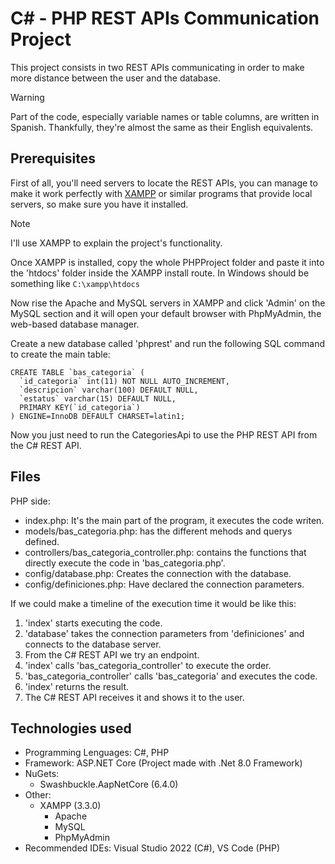 # C# - PHP REST APIs Communication Project
This project consists in two REST APIs communicating in order to make more distance between the user and the database.
> [!WARNING]
> Part of the code, especially variable names or table columns, are written in Spanish. Thankfully, they're almost the same as their English equivalents.

## Prerequisites
First of all, you'll need servers to locate the REST APIs, you can manage to make it work perfectly with [XAMPP](https://www.apachefriends.org/es/index.html) or similar programs that provide local servers, so make sure you have it installed.
> [!NOTE]
> I'll use XAMPP to explain the project's functionality.

Once XAMPP is installed, copy the whole PHPProject folder and paste it into the 'htdocs' folder inside the XAMPP install route.
In Windows should be something like `C:\xampp\htdocs`

Now rise the Apache and MySQL servers in XAMPP and click 'Admin' on the MySQL section and it will open your default browser with PhpMyAdmin, the web-based database manager.

Create a new database called 'phprest' and run the following SQL command to create the main table:
```
CREATE TABLE `bas_categoria` (
  `id_categoria` int(11) NOT NULL AUTO_INCREMENT,
  `descripcion` varchar(100) DEFAULT NULL,
  `estatus` varchar(15) DEFAULT NULL,
  PRIMARY KEY(`id_categoria`)
) ENGINE=InnoDB DEFAULT CHARSET=latin1;
```

Now you just need to run the CategoriesApi to use the PHP REST API from the C# REST API.
## Files
PHP side:
- index.php: It's the main part of the program, it executes the code writen.
- models/bas_categoria.php: has the different mehods and querys defined.
- controllers/bas_categoria_controller.php: contains the functions that directly execute the code in 'bas_categoria.php'.
- config/database.php: Creates the connection with the database.
- config/definiciones.php: Have declared the connection parameters.

If we could make a timeline of the execution time it would be like this:
1. 'index' starts executing the code.
2. 'database' takes the connection parameters from 'definiciones' and connects to the database server.
3. From the C# REST API we try an endpoint.
4. 'index' calls 'bas_categoria_controller' to execute the order.
5. 'bas_categoria_controller' calls 'bas_categoria' and executes the code.
6. 'index' returns the result.
7. The C# REST API receives it and shows it to the user.
## Technologies used
- Programming Lenguages: C#, PHP
- Framework: ASP.NET Core (Project made with .Net 8.0 Framework)
- NuGets:
  - Swashbuckle.AapNetCore (6.4.0)
- Other:
  - XAMPP (3.3.0)
    - Apache
    - MySQL 
    - PhpMyAdmin
- Recommended IDEs: Visual Studio 2022 (C#), VS Code (PHP)
